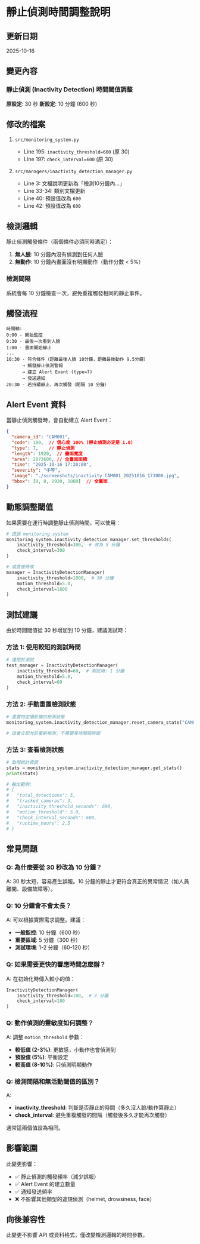 # 靜止偵測時間調整說明

## 更新日期
2025-10-16

## 變更內容

### 靜止偵測 (Inactivity Detection) 時間閾值調整

**原設定**: 30 秒
**新設定**: 10 分鐘 (600 秒)

## 修改的檔案

1. `src/monitoring_system.py`
   - Line 195: `inactivity_threshold=600` (原 30)
   - Line 197: `check_interval=600` (原 30)

2. `src/managers/inactivity_detection_manager.py`
   - Line 3: 文檔說明更新為「檢測10分鐘內...」
   - Line 33-34: 類別文檔更新
   - Line 40: 預設值改為 `600`
   - Line 42: 預設值改為 `600`

## 檢測邏輯

靜止偵測觸發條件（兩個條件必須同時滿足）：

1. **無人臉**: 10 分鐘內沒有偵測到任何人臉
2. **無動作**: 10 分鐘內畫面沒有明顯動作（動作分數 < 5%）

### 檢測間隔

系統會每 10 分鐘檢查一次，避免重複觸發相同的靜止事件。

## 觸發流程

```
時間軸:
0:00 - 開始監控
0:30 - 最後一次看到人臉
1:00 - 畫面開始靜止
...
10:30 - 符合條件（距離最後人臉 10分鐘，距離最後動作 9.5分鐘）
      → 觸發靜止偵測警報
      → 建立 Alert Event (type=7)
      → 發送通知
20:30 - 若持續靜止，再次觸發（間隔 10 分鐘）
```

## Alert Event 資料

當靜止偵測觸發時，會自動建立 Alert Event：

```json
{
  "camera_id": "CAM001",
  "code": 100,  // 信心度 100% (靜止偵測必定是 1.0)
  "type": 7,    // 靜止偵測
  "length": 1920,  // 畫面寬度
  "area": 2073600, // 全畫面面積
  "time": "2025-10-16 17:30:00",
  "severity": "中等",
  "image": "./screenshots/inactivity_CAM001_20251016_173000.jpg",
  "bbox": [0, 0, 1920, 1080]  // 全畫面
}
```

## 動態調整閾值

如果需要在運行時調整靜止偵測時間，可以使用：

```python
# 透過 monitoring system
monitoring_system.inactivity_detection_manager.set_thresholds(
    inactivity_threshold=300,  # 改為 5 分鐘
    check_interval=300
)

# 或直接修改
manager = InactivityDetectionManager(
    inactivity_threshold=1800,  # 30 分鐘
    motion_threshold=5.0,
    check_interval=1800
)
```

## 測試建議

由於時間閾值從 30 秒增加到 10 分鐘，建議測試時：

### 方法 1: 使用較短的測試時間

```python
# 僅用於測試
test_manager = InactivityDetectionManager(
    inactivity_threshold=60,  # 測試用: 1 分鐘
    motion_threshold=5.0,
    check_interval=60
)
```

### 方法 2: 手動重置檢測狀態

```python
# 重置特定攝影機的檢測狀態
monitoring_system.inactivity_detection_manager.reset_camera_state("CAM001")

# 這會立即允許重新檢測，不需要等待間隔時間
```

### 方法 3: 查看檢測狀態

```python
# 取得統計資訊
stats = monitoring_system.inactivity_detection_manager.get_stats()
print(stats)

# 輸出範例:
# {
#   "total_detections": 5,
#   "tracked_cameras": 3,
#   "inactivity_threshold_seconds": 600,
#   "motion_threshold": 5.0,
#   "check_interval_seconds": 600,
#   "runtime_hours": 2.5
# }
```

## 常見問題

### Q: 為什麼要從 30 秒改為 10 分鐘？
A: 30 秒太短，容易產生誤報。10 分鐘的靜止才更符合真正的異常情況（如人員離開、設備故障等）。

### Q: 10 分鐘會不會太長？
A: 可以根據實際需求調整。建議：
- **一般監控**: 10 分鐘（600 秒）
- **重要區域**: 5 分鐘（300 秒）
- **測試環境**: 1-2 分鐘（60-120 秒）

### Q: 如果需要更快的響應時間怎麼辦？
A: 在初始化時傳入較小的值：

```python
InactivityDetectionManager(
    inactivity_threshold=180,  # 3 分鐘
    check_interval=180
)
```

### Q: 動作偵測的靈敏度如何調整？
A: 調整 `motion_threshold` 參數：
- **較低值 (2-3%)**: 更敏感，小動作也會偵測到
- **預設值 (5%)**: 平衡設定
- **較高值 (8-10%)**: 只偵測明顯動作

### Q: 檢測間隔和無活動閾值的區別？
A:
- **inactivity_threshold**: 判斷是否靜止的時間（多久沒人臉/動作算靜止）
- **check_interval**: 避免重複觸發的間隔（觸發後多久才能再次觸發）

通常這兩個值設為相同。

## 影響範圍

此變更影響：
- ✅ 靜止偵測的觸發頻率（減少誤報）
- ✅ Alert Event 的建立數量
- ✅ 通知發送頻率
- ❌ 不影響其他類型的違規偵測（helmet, drowsiness, face）

## 向後兼容性

此變更不影響 API 或資料格式，僅改變檢測邏輯的時間參數。
